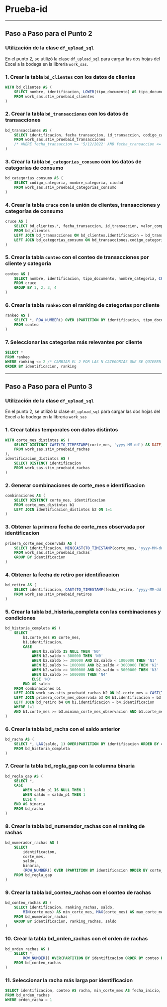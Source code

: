 # Prueba-id
---
## Paso a Paso para el Punto 2

### Utilización de la clase `df_upload_sql`

En el punto 2, se utilizó la clase `df_upload_sql` para cargar las dos hojas del Excel a la bodega en la librería `work_sas`.

### 1. Crear la tabla `bd_clientes` con los datos de clientes

```sql
WITH bd_clientes AS (
    SELECT nombre, identificacion, LOWER(tipo_documento) AS tipo_documento
    FROM work_sas.stiv_pruebaid_clientes
)
```

### 2. Crear la tabla `bd_transacciones` con los datos de transacciones

```sql
bd_transacciones AS (
    SELECT identificacion, fecha_transaccion, id_transaccion, codigo_categoria, valor_compra
    FROM work_sas.stiv_pruebaid_transacciones
    /* WHERE fecha_transaccion >= '5/12/2022' AND fecha_transaccion <= '25/12/2024' DEFINIR FECHAS DE INTERES */
)
```

### 3. Crear la tabla `bd_categorias_consumo` con los datos de categorías de consumo

```sql
bd_categorias_consumo AS (
    SELECT codigo_categoria, nombre_categoria, ciudad
    FROM work_sas.stiv_pruebaid_categorias_consumo
)
```

### 4. Crear la tabla `cruce` con la unión de clientes, transacciones y categorías de consumo

```sql
cruce AS (
    SELECT bd_clientes.*, fecha_transaccion, id_transaccion, valor_compra, nombre_categoria, ciudad
    FROM bd_clientes
    LEFT JOIN bd_transacciones ON bd_clientes.identificacion = bd_transacciones.identificacion
    LEFT JOIN bd_categorias_consumo ON bd_transacciones.codigo_categoria = bd_categorias_consumo.codigo_categoria
)
```

### 5. Crear la tabla `conteo` con el conteo de transacciones por cliente y categoría

```sql
conteo AS (
    SELECT nombre, identificacion, tipo_documento, nombre_categoria, COUNT(id_transaccion) AS cantidad_compras, MAX(fecha_transaccion) AS maxima_fecha_transaccion
    FROM cruce
    GROUP BY 1, 2, 3, 4
)
```

### 6. Crear la tabla `rankeo` con el ranking de categorías por cliente

```sql
rankeo AS (
    SELECT *, ROW_NUMBER() OVER (PARTITION BY identificacion, tipo_documento ORDER BY cantidad_compras DESC, maxima_fecha_transaccion DESC) AS ranking
    FROM conteo
)
```

### 7. Seleccionar las categorías más relevantes por cliente

```sql
SELECT *
FROM rankeo
WHERE ranking <= 2 /* CAMBIAR EL 2 POR LAS N CATEGORIAS QUE SE QUIEREN CONSULTAR CAMBIANDO EL IGUAL POR <= o >= */
ORDER BY identificacion, ranking
```

---

## Paso a Paso para el Punto 3

### Utilización de la clase `df_upload_sql`

En el punto 2, se utilizó la clase `df_upload_sql` para cargar las dos hojas del Excel a la bodega en la librería `work_sas`

### 1. Crear tablas temporales con datos distintos

```sql
WITH corte_mes_distintas AS (
    SELECT DISTINCT CAST(TO_TIMESTAMP(corte_mes, 'yyyy-MM-dd') AS DATE) AS corte_mes
    FROM work_sas.stiv_pruebaid_rachas
),
identificacion_distintos AS (
    SELECT DISTINCT identificacion
    FROM work_sas.stiv_pruebaid_rachas
)
```

### 2. Generar combinaciones de corte_mes e identificacion

```sql
combinaciones AS (
    SELECT DISTINCT corte_mes, identificacion 
    FROM corte_mes_distintas b1
    LEFT JOIN identificacion_distintos b2 ON 1=1
)
```

### 3. Obtener la primera fecha de corte_mes observada por identificacion

```sql
primera_corte_mes_observada AS (
    SELECT identificacion, MIN(CAST(TO_TIMESTAMP(corte_mes, 'yyyy-MM-dd') AS DATE)) AS minima_corte_mes_observacion
    FROM work_sas.stiv_pruebaid_rachas
    GROUP BY identificacion
)
```

### 4. Obtener la fecha de retiro por identificacion

```sql
bd_retiro AS (
    SELECT identificacion, CAST(TO_TIMESTAMP(fecha_retiro, 'yyyy-MM-dd') AS DATE) AS fecha_retiro
    FROM work_sas.stiv_pruebaid_retiros
)
```

### 5. Crear la tabla bd_historia_completa con las combinaciones y condiciones

```sql
bd_historia_completa AS (
    SELECT 
        b1.corte_mes AS corte_mes,
        b1.identificacion, 
        CASE 
            WHEN b2.saldo IS NULL THEN 'N0'
            WHEN b2.saldo < 300000 THEN 'N0'
            WHEN b2.saldo >= 300000 AND b2.saldo < 1000000 THEN 'N1' 
            WHEN b2.saldo >= 1000000 AND b2.saldo < 3000000 THEN 'N2' 
            WHEN b2.saldo >= 3000000 AND b2.saldo < 5000000 THEN 'N3' 
            WHEN b2.saldo >= 5000000 THEN 'N4'
            ELSE 'N0'
        END AS saldo
    FROM combinaciones b1
    LEFT JOIN work_sas.stiv_pruebaid_rachas b2 ON b1.corte_mes = CAST(TO_TIMESTAMP(b2.corte_mes, 'yyyy-MM-dd') AS DATE) AND b1.identificacion = b2.identificacion
    LEFT JOIN primera_corte_mes_observada b3 ON b1.identificacion = b3.identificacion
    LEFT JOIN bd_retiro b4 ON b1.identificacion = b4.identificacion
    WHERE 1=1
    AND b1.corte_mes >= b3.minima_corte_mes_observacion AND b1.corte_mes <= b4.fecha_retiro
)
```

### 6. Crear la tabla bd_racha con el saldo anterior

```sql
bd_racha AS (
    SELECT *, LAG(saldo, 1) OVER(PARTITION BY identificacion ORDER BY corte_mes ASC) AS saldo_p1
    FROM bd_historia_completa
)
```

### 7. Crear la tabla bd_regla_gap con la columna binaria

```sql
bd_regla_gap AS (
    SELECT *,
    CASE 
        WHEN saldo_p1 IS NULL THEN 1
        WHEN saldo = saldo_p1 THEN 1
        ELSE 0 
    END AS binaria
    FROM bd_racha 
)
```

### 8. Crear la tabla bd_numerador_rachas con el ranking de rachas

```sql
bd_numerador_rachas AS (
    SELECT 
        identificacion,
        corte_mes,
        saldo,
        binaria,
        (ROW_NUMBER() OVER (PARTITION BY identificacion ORDER BY corte_mes ASC) - SUM(binaria) OVER (PARTITION BY identificacion ORDER BY corte_mes ASC)) AS ranking_rachas
    FROM bd_regla_gap
)
```

### 9. Crear la tabla bd_conteo_rachas con el conteo de rachas

```sql
bd_conteo_rachas AS (
    SELECT identificacion, ranking_rachas, saldo, 
        MIN(corte_mes) AS min_corte_mes, MAX(corte_mes) AS max_corte_mes, COUNT(*) AS conteo 
    FROM bd_numerador_rachas
    GROUP BY identificacion, ranking_rachas, saldo
)
```

### 10. Crear la tabla bd_orden_rachas con el orden de rachas

```sql
bd_orden_rachas AS (
    SELECT *, 
        ROW_NUMBER() OVER(PARTITION BY identificacion ORDER BY conteo DESC, max_corte_mes DESC) AS orden_racha 
    FROM bd_conteo_rachas  
)
```

### 11. Seleccionar la racha más larga por identificacion

```sql
SELECT identificacion, conteo AS racha, min_corte_mes AS fecha_inicio, max_corte_mes AS fecha_fin, saldo AS nivel 
FROM bd_orden_rachas
WHERE orden_racha = 1
```
